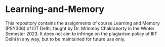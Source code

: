 # Learning-and-Memory

This repository contains the assignments of course Learning and Memory (PSY306) of IIIT Delhi, taught by Dr. Mrinmoy Chakraborty in the Winter Semester 2023. It does not aim to infringe on the plagiarism policy of IIIT Delhi in any way, but to be maintained for future use only.

